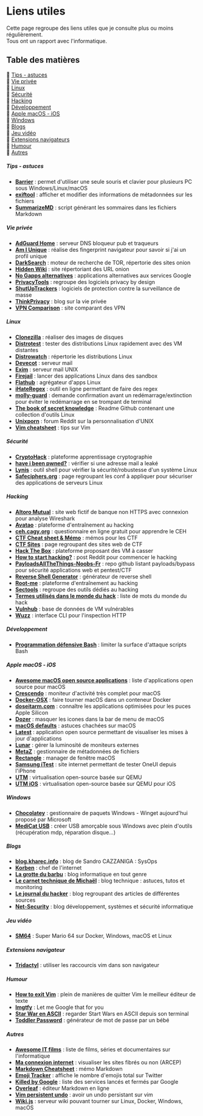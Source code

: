 # Liens utiles

Cette page regroupe des liens utiles que je consulte plus ou moins régulièrement.  
Tous ont un rapport avec l'informatique.

## Table des matières

:small_orange_diamond: [Tips - astuces](#section-tips-astuces)  
:small_orange_diamond: [Vie privée](#section-vie-privee)  
:small_orange_diamond: [Linux](#section-linux)  
:small_orange_diamond: [Sécurité](#section-securite)  
:small_orange_diamond: [Hacking](#section-hacking)  
:small_orange_diamond: [Développement](#section-developpement)  
:small_orange_diamond: [Apple macOS - iOS](#section-apple-macos-ios)  
:small_orange_diamond: [Windows](#section-windows)  
:small_orange_diamond: [Blogs](#section-blogs)  
:small_orange_diamond: [Jeu vidéo](#section-jeu-video)  
:small_orange_diamond: [Extensions navigateurs](#section-extensions-navigateur)  
:small_orange_diamond: [Humour](#section-humour)  
:small_orange_diamond: [Autres](#section-autres)  

<div id='section-tips-astuces'/>

##### Tips - astuces

* **[Barrier](https://github.com/debauchee/barrier)** : permet d'utiliser une seule souris et clavier pour plusieurs PC sous Windows/Linux/macOS
* **[exiftool](https://linux.die.net/man/1/exiftool)** : afficher et modifier des informations de métadonnées sur les fichiers
* **[SummarizeMD](https://github.com/velthune/summarizeMD)** : script générant les sommaires dans les fichiers Markdown

<div id='section-vie-privee'/>

##### Vie privée

* **[AdGuard Home](https://github.com/AdguardTeam/AdGuardHome/blob/master/README.md)** : serveur DNS bloqueur pub et traqueurs
* **[Am I Unique](https://amiunique.org)** : réalise des fingerprint navigateur pour savoir si j'ai un profil unique
* **[DarkSearch](https://darksearch.io)** : moteur de recherche de TOR, répertorie des sites onion
* **[Hidden Wiki](https://thehiddenwiki.org)** : site répertoriant des URL onion
* **[No Gapps alternatives](https://shadow53.com/android/no-gapps/alternatives)** : applications alternatives aux services Google
* **[PrivacyTools](https://www.privacytools.io)** : regroupe des logiciels privacy by design
* **[ShutUpTrackers](https://shutuptrackers.com)** : logiciels de protection contre la surveillance de masse
* **[ThinkPrivacy](https://www.thinkprivacy.ch)** : blog sur la vie privée
* **[VPN Comparison](https://thatoneprivacysite.net)** : site comparant des VPN

<div id='section-linux'/>

##### Linux

* **[Clonezilla](https://clonezilla.org)** : réaliser des images de disques
* **[Distrotest](https://distrotest.net)** : tester des distributions Linux rapidement avec des VM distantes
* **[Distrowatch](https://distrowatch.com)** : répertorie les distributions Linux
* **[Devecot](https://www.dovecot.org)** : serveur mail
* **[Exim](https://www.exim.org)** : serveur mail UNIX
* **[Firejail](https://firejail.wordpress.com)** : lancer des applications Linux dans des sandbox
* **[Flathub](https://flathub.org/home)** : agrégateur d'apps Linux
* **[iHateRegex](https://ihateregex.io)** : outil en ligne permettant de faire des regex
* **[molly-guard](https://helpmanual.io/man8/molly-guard)** : demande confirmation avant un redémarrage/extinction pour éviter le redémarrage en se trompant de terminal
* **[The book of secret knowledge](https://github.com/trimstray/the-book-of-secret-knowledge)** : Readme Github contenant une collection d'outils Linux
* **[Unixporn](https://www.reddit.com/r/unixporn)** : forum Reddit sur la personnalisation d'UNIX
* **[Vim cheatsheet](https://quickref.me/vim)** : tips sur Vim


<div id='section-securite'/>

##### Sécurité

* **[CryptoHack](https://cryptohack.org)** : plateforme apprentissage cryptographie
* **[have i been pwned?](https://haveibeenpwned.com)** : vérifier si une adresse mail a leaké
* **[Lynis](https://github.com/CISOfy/Lynis)** : outil shell pour vérifier la sécurité/robustesse d'un système Linux
* **[Safeciphers.org](https://safeciphers.org)** : page regroupant les conf à appliquer pour sécuriser des applications de serveurs Linux

<div id='section-hacking'/>

##### Hacking

* **[Altoro Mutual](http://www.altoromutual.com/login.jsp)** : site web fictif de banque non HTTPS avec connexion pour analyse Wireshark
* **[Avatao](https://avatao.com)** : plateforme d'entraînement au hacking
* **[ceh.cagy.org](https://ceh.cagy.org)** : questionnaire en ligne gratuit pour apprendre le CEH
* **[CTF Cheat sheet & Mémo](https://lestutosdeprocessus.fr/ctf-cheat-sheet)** : mémos pour les CTF
* **[CTF Sites](https://ctfsites.github.io)** : page regroupant des sites web de CTF
* **[Hack The Box](https://www.hackthebox.eu)** : plateforme proposant des VM à casser
* **[How to start hacking?](https://www.reddit.com/r/hacking/comments/a3oicn/how_to_start_hacking_the_ultimate_two_path_guide)** : post Reddit pour commencer le hacking
* **[PayloadsAllTheThings-Noobs-Fr](https://github.com/TeePee/PayloadsAllTheThings-Noobs-Fr)** : repo github listant payloads/bypass pour sécurité applications web et pentest/CTF
* **[Reverse Shell Generator](https://www.revshells.com)** : générateur de reverse shell
* **[Root-me](https://www.root-me.org)** : plateforme d'entraînement au hacking
* **[Sectools](https://sectools.org)** : regroupe des outils dédiés au hacking
* **[Termes utilisés dans le monde du hack](https://www.crazyws.fr/culture/termes-utilises-dans-le-monde-du-hack-et-de-la-securite-Q55PK.html)** : liste de mots du monde du hack
* **[Vulnhub](https://www.vulnhub.com)** : base de données de VM vulnérables
* **[Wuzz](https://github.com/asciimoo/wuzz/blob/master/README.md)** : interface CLI pour l'inspection HTTP

<div id='section-developpement'/>

##### Développement

* **[Programmation défensive Bash](https://blog.seboss666.info/2020/04/programmation-defensive-en-bash)** : limiter la surface d'attaque scripts Bash

<div id='section-apple-macos-ios'/>

##### Apple macOS - iOS

* **[Awesome macOS open source applications](https://github.com/serhii-londar/open-source-mac-os-apps)** : liste d'applications open source pour macOS
* **[Crescendo](https://segphault.io/posts/2020/03/crescendo)** : moniteur d'activité très complet pour macOS
* **[Docker-OSX](https://github.com/sickcodes/Docker-OSX/blob/master/README.md)** : faire tourner macOS dans un conteneur Docker
* **[doseitarm.com](https://doesitarm.com)** : connaître les applications optimisées pour les puces Apple Silicon
* **[Dozer](https://github.com/Mortennn/Dozer)** : masquer les icones dans la bar de menu de macOS
* **[macOS defaults](https://macos-defaults.com/fr)** : astuces chachées sur macOS
* **[Latest](https://github.com/mangerlahn/Latest)** : application open source permettant de visualiser les mises à jour d'applications
* **[Lunar](https://lunar.fyi)** : gérer la luminosité de moniteurs externes
* **[MetaZ](https://metaz.io)** : gestionnaire de métadonnées de fichiers
* **[Rectangle](https://github.com/rxhanson/Rectangle)** : manager de fenêtre macOS
* **[Samsung iTest](https://www.itest.nz/index.html)** : site internet permettant de tester OneUI depuis l'iPhone
* **[UTM](https://mac.getutm.app)** : virtualisation open-source basée sur QEMU
* **[UTM iOS](https://getutm.app)** : virtualisation open-source basée sur QEMU pour iOS

<div id='section-windows'/>

##### Windows

* **[Chocolatey](https://chocolatey.org)** : gestionnaire de paquets Windows - Winget aujourd'hui proposé par Microsoft
* **[MediCat USB](https://gbatemp.net/threads/medicat-dvd-a-multiboot-linux-dvd.361577)** : créer USB amorçable sous Windows avec plein d'outils (récupération mdp, réparation disque...)

<div id='section-blogs'/>

##### Blogs

* **[blog.kharec.info](https://blog.kharec.info)** : blog de Sandro CAZZANIGA : SysOps
* **[Korben](https://korben.info)** : chef de l'internet
* **[La grotte du barbu](https://www.grottedubarbu.fr)** : blog informatique en tout genre
* **[Le carnet technique de Michaël](https://michael.parienti.net)** : blog technique : astuces, tutos et monitoring
* **[Le journal du hacker](https://www.journalduhacker.net)** : blog regroupant des articles de différentes sources
* **[Net-Security](https://net-security.fr)** : blog développement, systèmes et sécurité informatique

<div id='section-jeu-vidéo'/>

##### Jeu vidéo

* **[SM64](https://github.com/n64decomp/sm64)** : Super Mario 64 sur Docker, Windows, macOS et Linux

<div id='section-extensions-navigateur'/>

##### Extensions navigateur

* **[Tridactyl](https://github.com/tridactyl/tridactyl)** : utiliser les raccourcis vim dans son navigateur

<div id='section-humour'/>

##### Humour

* **[How to exit Vim](https://github.com/hakluke/how-to-exit-vim/blob/master/README.md)** : plein de manières de quitter Vim le meilleur éditeur de texte
* **[lmgtfy](https://lmgtfy.app/#gsc.tab=0)** : Let me Google that for you
* **[Star War en ASCII](https://www.semageek.com/comment-regarder-star-war-en-ascii-sur-votre-ordinateur)** : regarder Start Wars en ASCII depuis son terminal
* **[Toddler Password](https://www.toddlerpassword.com)** : générateur de mot de passe par un bébé

<div id='section-autres'/>

##### Autres

* **[Awesome IT films](https://alfilatov.com/awesome-IT-films/)** : liste de films, séries et documentaires sur l'informatique
* **[Ma connexion internet](https://maconnexioninternet.arcep.fr)** : visualiser les sites fibrés ou non (ARCEP)
* **[Markdown Cheatsheet](https://github.com/adam-p/markdown-here/wiki/Markdown-Cheatsheet)** : mémo Markdown
* **[Emoji Tracker](http://www.emojitracker.com/)** : affiche le nombre d'emojis total sur Twitter
* **[Killed by Google](https://killedbygoogle.com)** : liste des services lancés et fermés par Google
* **[Overleaf](https://www.overleaf.com)** : éditeur Markdown en ligne
* **[Vim persistent undo](https://jovicailic.org/2017/04/vim-persistent-undo)** : avoir un undo persistant sur vim
* **[Wiki.js](https://wiki.js.org)** : serveur wiki pouvant tourner sur Linux, Docker, Windows, macOS
